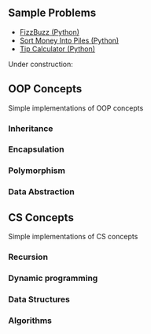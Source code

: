 ## Sample Problems
* [FizzBuzz (Python)](https://github.com/SLAldridge/SAldridge/blob/main/FizzBuzz.py)
* [Sort Money Into Piles (Python)](https://github.com/SLAldridge/SAldridge/blob/main/Money_Piles.py)
* [Tip Calculator (Python)](https://github.com/SLAldridge/SAldridge/blob/main/tip_calculator.py)

Under construction: 

## OOP Concepts
Simple implementations of OOP concepts

### Inheritance
### Encapsulation
### Polymorphism
### Data Abstraction

## CS Concepts
Simple implementations of CS concepts

### Recursion

### Dynamic programming

### Data Structures

### Algorithms 
